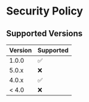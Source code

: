# Security Policy

## Supported Versions

| Version | Supported          |
| ------- | ------------------ |
| 1.0.0   | :white_check_mark: |
| 5.0.x   | :x:                |
| 4.0.x   | :white_check_mark: |
| < 4.0   | :x:                |

